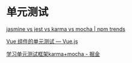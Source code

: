# 单元测试



[jasmine vs jest vs karma vs mocha | npm trends](https://www.npmtrends.com/jasmine-vs-jest-vs-karma-vs-mocha)

[Vue 组件的单元测试 — Vue.js](https://cn.vuejs.org/v2/cookbook/unit-testing-vue-components.html)

[学习单元测试框架karma+mocha - 掘金](https://juejin.cn/post/6844903683365273607)

